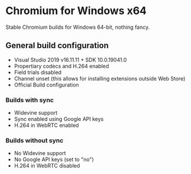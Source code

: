 # Chromium for Windows x64
Stable Chromium builds for Windows 64-bit, nothing fancy.

## General build configuration
- Visual Studio 2019 v16.11.11 + SDK 10.0.19041.0
- Propertiary codecs and H.264 enabled
- Field trials disabled
- Channel unset (this allows for installing extensions outside Web Store)
- Official Build configuration

### Builds with sync
- Widevine support
- Sync enabled using Google API keys
- H.264 in WebRTC enabled

### Builds without sync
- No Widevine support
- No Google API keys (set to "no")
- H.264 in WebRTC disabled
